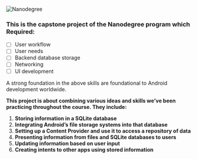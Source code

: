![Nanodegree](https://github.com/BryceLindley/SQLite-database/blob/master/app/udacity.png)   




### This is the capstone project of the Nanodegree program which Required:

- [ ] User workflow
- [ ] User needs 
- [ ] Backend database storage 
- [ ] Networking 
- [ ] UI development

A strong foundation in the above skills are foundational to Android development worldwide. 

__This project is about combining various ideas and skills we’ve been practicing throughout the course. They include:__

1.   __Storing information in a SQLite database__
2.   __Integrating Android’s file storage systems into that database__
3.   __Setting up a Content Provider and use it to access a repository of data__
4.   __Presenting information from files and SQLite databases to users__
5.   __Updating information based on user input__
6.   __Creating intents to other apps using stored information__
